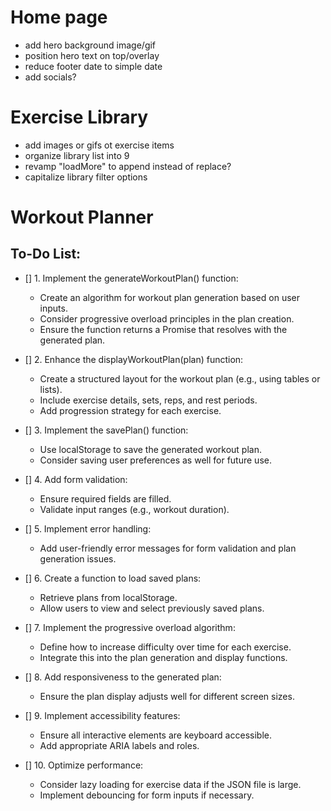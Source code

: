 # Home page

-   add hero background image/gif
-   position hero text on top/overlay
-   reduce footer date to simple date
-   add socials?

# Exercise Library

-   add images or gifs ot exercise items
-   organize library list into 9
-   revamp "loadMore" to append instead of replace?
-   capitalize library filter options

# Workout Planner

## To-Do List:

-   [] 1. Implement the generateWorkoutPlan() function:

    -   Create an algorithm for workout plan generation based on user inputs.
    -   Consider progressive overload principles in the plan creation.
    -   Ensure the function returns a Promise that resolves with the generated plan.

-   [] 2. Enhance the displayWorkoutPlan(plan) function:

    -   Create a structured layout for the workout plan (e.g., using tables or lists).
    -   Include exercise details, sets, reps, and rest periods.
    -   Add progression strategy for each exercise.

-   [] 3. Implement the savePlan() function:

    -   Use localStorage to save the generated workout plan.
    -   Consider saving user preferences as well for future use.

-   [] 4. Add form validation:

    -   Ensure required fields are filled.
    -   Validate input ranges (e.g., workout duration).

-   [] 5. Implement error handling:

    -   Add user-friendly error messages for form validation and plan generation issues.

-   [] 6. Create a function to load saved plans:

    -   Retrieve plans from localStorage.
    -   Allow users to view and select previously saved plans.

-   [] 7. Implement the progressive overload algorithm:

    -   Define how to increase difficulty over time for each exercise.
    -   Integrate this into the plan generation and display functions.

-   [] 8. Add responsiveness to the generated plan:

    -   Ensure the plan display adjusts well for different screen sizes.

-   [] 9. Implement accessibility features:

    -   Ensure all interactive elements are keyboard accessible.
    -   Add appropriate ARIA labels and roles.

-   [] 10. Optimize performance:
    -   Consider lazy loading for exercise data if the JSON file is large.
    -   Implement debouncing for form inputs if necessary.
